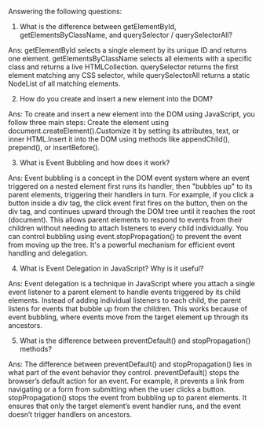 Answering the following questions:


1. What is the difference between getElementById, getElementsByClassName, and querySelector / querySelectorAll?

Ans: getElementById selects a single element by its unique ID and returns one element. getElementsByClassName selects all elements with a specific class and returns a live HTMLCollection. querySelector returns the first element matching any CSS selector, while querySelectorAll returns a static NodeList of all matching elements.


2. How do you create and insert a new element into the DOM?

Ans: To create and insert a new element into the DOM using JavaScript, you follow three main steps: Create the element using document.createElement().Customize it by setting its attributes, text, or inner HTML.Insert it into the DOM using methods like appendChild(), prepend(), or insertBefore().


3. What is Event Bubbling and how does it work?

Ans: Event bubbling is a concept in the DOM event system where an event triggered on a nested element first runs its handler, then "bubbles up" to its parent elements, triggering their handlers in turn. For example, if you click a button inside a div tag, the click event first fires on the button, then on the div tag, and continues upward through the DOM tree until it reaches the root (document). This allows parent elements to respond to events from their children without needing to attach listeners to every child individually. You can control bubbling using event.stopPropagation() to prevent the event from moving up the tree. It's a powerful mechanism for efficient event handling and delegation.



4. What is Event Delegation in JavaScript? Why is it useful?

Ans: Event delegation is a technique in JavaScript where you attach a single event listener to a parent element to handle events triggered by its child elements. Instead of adding individual listeners to each child, the parent listens for events that bubble up from the children. This works because of event bubbling, where events move from the target element up through its ancestors.


5. What is the difference between preventDefault() and stopPropagation() methods?

Ans: The difference between preventDefault() and stopPropagation() lies in what part of the event behavior they control.
preventDefault() stops the browser’s default action for an event. For example, it prevents a link from navigating or a form from submitting when the user clicks a button.
stopPropagation() stops the event from bubbling up to parent elements. It ensures that only the target element’s event handler runs, and the event doesn’t trigger handlers on ancestors.
